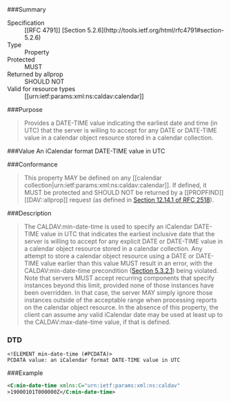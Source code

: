 <!-- --- title: urn:ietf:params:xml:ns:caldav:min-date-time -->

<div id="summary-box" markdown="1">
###Summary

<dl>
<dt>Specification</dt>
<!-- insert the RFC number and the link to the original specification of this property -->
<dd markdown="1">[[RFC 4791]]
[Section 5.2.6](http://tools.ietf.org/html/rfc4791#section-5.2.6)
</dd>
<dt>Type</dt>
<dd markdown="1">Property
</dd>
<dt>Protected</dt>
<dd markdown="1">MUST
</dd>
<dt>Returned by allprop</dt>
<dd markdown="1">SHOULD NOT
</dd>
<dt>Valid for resource types</dt>
<dd markdown="1">[[urn:ietf:params:xml:ns:caldav:calendar]]
</dd>
</dl>

</div>

<!-- below is a list of common sections for property definitions. Adjust the list as needed. Don't forget to block-quote any text that's copied from the RFC -->

###Purpose
> Provides a DATE-TIME value indicating the earliest date and time (in UTC) that the server is willing to accept for any DATE or DATE-TIME value in a calendar object resource stored in a calendar collection.

###Value
An iCalendar format DATE-TIME value in UTC

###Conformance
> This property MAY be defined on any [[calendar collection|urn:ietf:params:xml:ns:caldav:calendar]]. If defined, it MUST be protected and SHOULD NOT be returned by a [[PROPFIND]] [[DAV::allprop]] request (as defined in [Section 12.14.1 of RFC 2518](https://tools.ietf.org/html/rfc2518#section-12.14.1)).

###Description
> The CALDAV:min-date-time is used to specify an iCalendar DATE-TIME value in UTC that indicates the earliest inclusive date that the server is willing to accept for any explicit DATE or DATE-TIME value in a calendar object resource stored in a calendar collection. Any attempt to store a calendar object resource using a DATE or DATE-TIME value earlier than this value MUST result in an error, with the CALDAV:min-date-time precondition ([Section 5.3.2.1](https://tools.ietf.org/html/rfc4791#section-5.3.2.1)) being violated. Note that servers MUST accept recurring components that specify instances beyond this limit, provided none of those instances have been overridden. In that case, the server MAY simply ignore those instances outside of the acceptable range when processing reports on the calendar object resource.  In the absence of this property, the client can assume any valid iCalendar date may be used at least up to the CALDAV:max-date-time value, if that is defined.

### DTD
> 
```
<!ELEMENT min-date-time (#PCDATA)>
PCDATA value: an iCalendar format DATE-TIME value in UTC
```

###Example
> 
>
```xml
<C:min-date-time xmlns:C="urn:ietf:params:xml:ns:caldav"
>19000101T000000Z</C:min-date-time>
```

